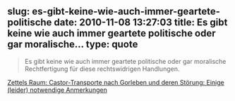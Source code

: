slug: es-gibt-keine-wie-auch-immer-geartete-politische
date: 2010-11-08 13:27:03
title: Es gibt keine wie auch immer geartete politische oder gar moralische...
type: quote
---

> Es gibt keine wie auch immer geartete politische oder gar moralische Rechtfertigung für diese rechtswidrigen Handlungen.

[Zettels Raum: Castor-Transporte nach Gorleben und deren Störung: Einige (leider) notwendige Anmerkungen](http://zettelsraum.blogspot.com/2010/11/castor-transporte-nach-gorleben-und.html)
